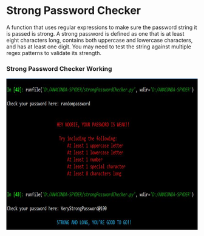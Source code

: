 # Strong Password Checker

A function that uses regular expressions to make sure the password string it is passed is strong. 
A strong password is defined as one that is at least eight characters long, contains both uppercase and lowercase characters, 
and has at least one digit. You may need to test the string against multiple regex patterns to validate its strength.

### Strong Password Checker Working
<img src="spcWorking.JPG" alt="Strong Password Checker Working" height="400"/>
